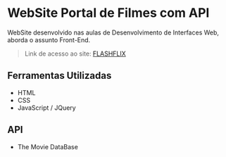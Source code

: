 # WebSite Portal de Filmes com API
WebSite desenvolvido nas aulas de Desenvolvimento de Interfaces Web, aborda o assunto Front-End.
> Link de acesso ao site: [FLASHFLIX](link)

## Ferramentas Utilizadas
- HTML
- CSS
- JavaScript / JQuery

## API
- The Movie DataBase
